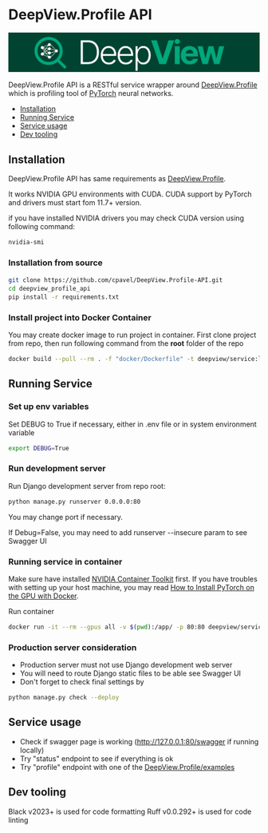 # DeepView.Profile API

![DeepView](https://raw.githubusercontent.com/CentML/DeepView.Profile/main/assets/deepview.png)

DeepView.Profile API is a RESTful service wrapper around [DeepView.Profile](https://github.com/CentML/DeepView.Profile) which is profiling tool of [PyTorch](https://pytorch.org) neural networks.

- [Installation](#installation)
- [Running Service](#running-service)
- [Service usage](#service-usage)
- [Dev tooling](#dev-tooling)

## Installation

DeepView.Profile API has same requirements as [DeepView.Profile](https://github.com/CentML/DeepView.Profile).

It works NVIDIA GPU environments with CUDA. CUDA support by PyTorch and drivers must start fom 11.7+ version.

if you have installed NVIDIA drivers you may check CUDA version using following command:

```bash
nvidia-smi
```

### Installation from source

```bash
git clone https://github.com/cpavel/DeepView.Profile-API.git
cd deepview_profile_api
pip install -r requirements.txt
```

### Install project into Docker Container

You may create docker image to run project in container.
First clone project from repo, then run following command from the **root** folder of the repo

```bash
docker build --pull --rm . -f "docker/Dockerfile" -t deepview/service:latest
```

## Running Service

### Set up env variables

Set DEBUG to True if necessary, either in .env file or in system environment variable

```bash
export DEBUG=True
```

### Run development server

Run Django development server from repo root:

```bash
python manage.py runserver 0.0.0.0:80
```

You may change port if necessary.

If Debug=False, you may need to add runserver --insecure param to see Swagger UI

### Running service in container

Make sure have installed [NVIDIA Container Toolkit](https://github.com/NVIDIA/nvidia-container-toolkit) first.
If you have troubles with setting up your host machine, you may read [How to Install PyTorch on the GPU with Docker](https://saturncloud.io/blog/how-to-install-pytorch-on-the-gpu-with-docker/).

Run container

```bash
docker run -it --rm --gpus all -v $(pwd):/app/ -p 80:80 deepview/service
```

### Production server consideration

- Production server must not use Django development web server
- You will need to route Django static files to be able see Swagger UI
- Don't forget to check final settings by

```bash
python manage.py check --deploy
```

## Service usage

- Check if swagger page is working (<http://127.0.0.1:80/swagger> if running locally)
- Try "status" endpoint to see if everything is ok
- Try "profile" endpoint with one of the [DeepView.Profile/examples](https://github.com/CentML/DeepView.Profile/tree/main/examples)

## Dev tooling

Black v2023+ is used for code formatting
Ruff v0.0.292+ is used for code linting
